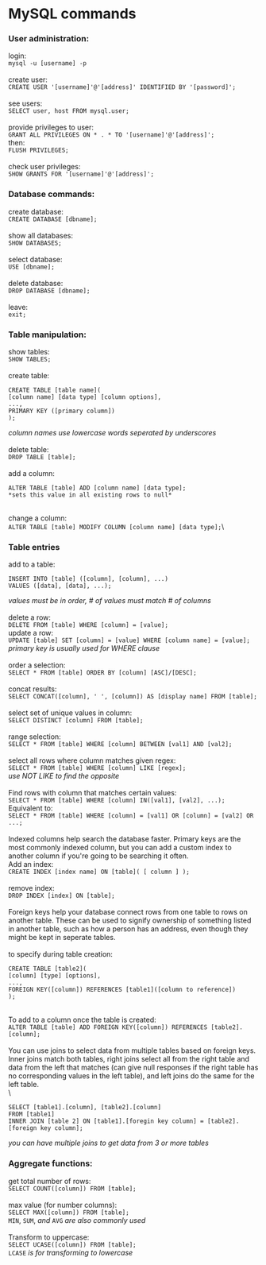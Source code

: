 # MySQL commands
### User administration:
login:\
`mysql -u [username] -p`\
\
create user:\
`CREATE USER '[username]'@'[address]' IDENTIFIED BY '[password]';`\
\
see users:\
`SELECT user, host FROM mysql.user;`\
\
provide privileges to user:\
`GRANT ALL PRIVILEGES ON * . * TO '[username]'@'[address]';`\
then:\
`FLUSH PRIVILEGES;`\
\
check user privileges:\
`SHOW GRANTS FOR '[username]'@'[address]';`

### Database commands:
create database:\
`CREATE DATABASE [dbname];`\
\
show all databases:\
`SHOW DATABASES;`\
\
select database:\
`USE [dbname];`\
\
delete database:\
`DROP DATABASE [dbname];`\
\
leave:\
`exit;`
### Table manipulation:
show tables:\
`SHOW TABLES;`\
\
create table:
```
CREATE TABLE [table name](
[column name] [data type] [column options],
...,
PRIMARY KEY ([primary column])
);
```
*column names use lowercase words seperated by underscores*\
\
delete table:\
`DROP TABLE [table];`\
\
add a column:
```
ALTER TABLE [table] ADD [column name] [data type];
*sets this value in all existing rows to null*
```
\
change a column:\
`ALTER TABLE [table] MODIFY COLUMN [column name] [data type];`\

### Table entries
add to a table:
```
INSERT INTO [table] ([column], [column], ...)
VALUES ([data], [data], ...);
```
*values must be in order, # of values must match # of columns*\
\
delete a row:\
`DELETE FROM [table] WHERE [column] = [value];`\
update a row:\
`UPDATE [table] SET [column] = [value] WHERE [column name] = [value];`\
*primary key is usually used for WHERE clause*\
\
order a selection:\
`SELECT * FROM [table] ORDER BY [column] [ASC]/[DESC];`\
\
concat results:\
`SELECT CONCAT([column], ' ', [column]) AS [display name] FROM [table];`\
\
select set of unique values in column:\
`SELECT DISTINCT [column] FROM [table];`\
\
range selection:\
`SELECT * FROM [table] WHERE [column] BETWEEN [val1] AND [val2];`\
\
select all rows where column matches given regex:\
`SELECT * FROM [table] WHERE [column] LIKE [regex];`\
*use NOT LIKE to find the opposite*\
\
Find rows with column that matches certain values:\
`SELECT * FROM [table] WHERE [column] IN([val1], [val2], ...);`\
Equivalent to:\
`SELECT * FROM [table] WHERE [column] = [val1] OR [column] = [val2] OR ...;`
\
\
Indexed columns help search the database faster. Primary keys are the most commonly indexed column, but you can add a custom index to another column if you're going to be searching it often.\
Add an index:\
`CREATE INDEX [index name] ON [table]( [ column ] );`\
\
remove index:\
`DROP INDEX [index] ON [table];`\
\
Foreign keys help your database connect rows from one table to rows on another table. These can be used to signify ownership of something listed in another table, such as how a person has an address, even though they might be kept in seperate tables.\
\
to specify during table creation:
```
CREATE TABLE [table2](
[column] [type] [options],
...,
FOREIGN KEY([column]) REFERENCES [table1]([column to reference])
);
```
\
To add to a column once the table is created:\
`ALTER TABLE [table] ADD FOREIGN KEY([column]) REFERENCES [table2].[column];`\
\
You can use joins to select data from multiple tables based on foreign keys. Inner joins match both tables, right joins select all from the right table and data from the left that matches (can give null responses if the right table has no corresponding values in the left table), and left joins do the same for the left table.\
\
```
SELECT [table1].[column], [table2].[column]
FROM [table1]
INNER JOIN [table 2] ON [table1].[foregin key column] = [table2].[foreign key column];
```
*you can have multiple joins to get data from 3 or more tables*

### Aggregate functions:
get total number of rows:\
`SELECT COUNT([column]) FROM [table];`\
\
max value (for number columns):\
`SELECT MAX([column]) FROM [table];`\
`MIN`, `SUM`, *and* `AVG` *are also commonly used*\
\
Transform to uppercase:\
`SELECT UCASE([column]) FROM [table];`\
`LCASE` *is for transforming to lowercase*
